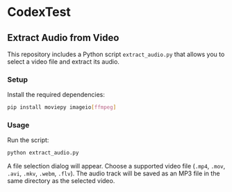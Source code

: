 # CodexTest

## Extract Audio from Video

This repository includes a Python script `extract_audio.py` that allows you to select a video file and extract its audio.

### Setup

Install the required dependencies:

```bash
pip install moviepy imageio[ffmpeg]
```

### Usage

Run the script:

```bash
python extract_audio.py
```

A file selection dialog will appear. Choose a supported video file (`.mp4`, `.mov`, `.avi`, `.mkv`, `.webm`, `.flv`). The audio track will be saved as an MP3 file in the same directory as the selected video.
